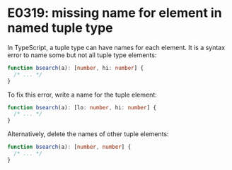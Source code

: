 # E0319: missing name for element in named tuple type

In TypeScript, a tuple type can have names for each element. It is a syntax
error to name some but not all tuple type elements:

```typescript
function bsearch(a): [number, hi: number] {
  /* ... */
}
```

To fix this error, write a name for the tuple element:

```typescript
function bsearch(a): [lo: number, hi: number] {
  /* ... */
}
```

Alternatively, delete the names of other tuple elements:

```typescript
function bsearch(a): [number, number] {
  /* ... */
}
```
